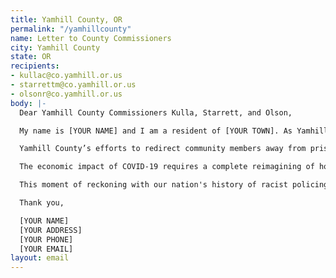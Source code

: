 ```yaml
---
title: Yamhill County, OR
permalink: "/yamhillcounty"
name: Letter to County Commissioners
city: Yamhill County
state: OR
recipients:
- kullac@co.yamhill.or.us
- starrettm@co.yamhill.or.us
- olsonr@co.yamhill.or.us
body: |-
  Dear Yamhill County Commissioners Kulla, Starrett, and Olson,

  My name is [YOUR NAME] and I am a resident of [YOUR TOWN]. As Yamhill County finalizes the 2020-21 countywide budget, I want to express a concern for the amount of funding that is currently being allocated to the Yamhill County criminal justice program. The current approved 2020-2021 budget allocates 23 percent of the total budget to criminal justice, an increase of almost $500,000 from the 2019-2020 budget. Meanwhile, the Health and Human Services (HHS) approved budget for 2020-2021 is decreased by almost $5 million relative to last year. The reduction in HHS funding is particularly concerning because HHS is responsible for emergency response to COVID-19, which disproportionately impacts non-White communities. I understand that some of this funding is provided through the federal government for specific projects. Nevertheless, how we spend our public funds expresses our values as a county, and I do not believe that our city should continue to over-invest scarce resources in the Yamhill County Criminal Justice Department.

  Yamhill County’s efforts to redirect community members away from prison through the SMART sentencing project, and to reduce the impact of racial and economic status on release through the Pretrial Justice Program, are important first steps. However, these programs must be accompanied with investment in community-based and peer-led services and resources that address the root causes of crime like housing and economic insecurity. We must combat homelessness (which increased 47 percent in 2019) by reinvesting in programs like the Ending Homelessness Project. We must divert those with substance abuse issues away from the prison system by investing in drug prevention and treatment programs through Yamhill Valley Treatment and the Health and Human Services Department. Reallocating the Criminal Justice Program budget to programs like HHS, Community Services, and Culture and Recreation will improve public health and community safety.

  The economic impact of COVID-19 requires a complete reimagining of how we allocate county resources, and makes clear the necessity for prioritizing investments in communities’ health and well-being. The systems of policing and incarceration have no role in public health or safety; prisons and jails are vectors for the spread of COVID-19 and have always been antithetical to public health. Existing racial and economic disparities will only worsen in the wake of this ongoing crisis. We know that this virus is disproportionately affecting Black and Brown communities and that this disparity is caused by racist systems that affect how and when people receive care.

  This moment of reckoning with our nation's history of racist policing practices is an opportunity to rethink public safety in this county and reinvest in services that more effectively benefit our residents. We know that meeting the basic needs of our communities is the only way to ensure their health and safety.

  Thank you,

  [YOUR NAME]
  [YOUR ADDRESS]
  [YOUR PHONE]
  [YOUR EMAIL]
layout: email
---
```


